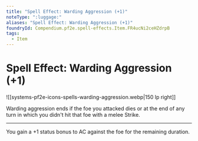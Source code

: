 ```yaml
---
title: "Spell Effect: Warding Aggression (+1)"
noteType: ":luggage:"
aliases: "Spell Effect: Warding Aggression (+1)"
foundryId: Compendium.pf2e.spell-effects.Item.FR4ucNi2ceHZdrpB
tags:
  - Item
---
```


# Spell Effect: Warding Aggression (+1)
![[systems-pf2e-icons-spells-warding-aggression.webp|150 lp right]]

Warding aggression ends if the foe you attacked dies or at the end of any turn in which you didn't hit that foe with a melee Strike.

* * *

You gain a +1 status bonus to AC against the foe for the remaining duration.
